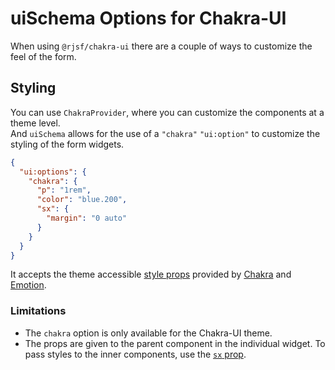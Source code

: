 # uiSchema Options for Chakra-UI

When using `@rjsf/chakra-ui` there are a couple of ways to customize the feel of the form.

## Styling

You can use `ChakraProvider`, where you can customize the components at a theme level.\
And `uiSchema` allows for the use of a `"chakra"` `"ui:option"` to customize the styling of the form widgets.

```json
{
  "ui:options": {
    "chakra": {
      "p": "1rem",
      "color": "blue.200",
      "sx": {
        "margin": "0 auto"
      }
    }
  }
}
```

It accepts the theme accessible [style props](https://chakra-ui.com/docs/features/style-props) provided by [Chakra](https://chakra-ui.com/docs/getting-started) and [Emotion](https://emotion.sh/docs/introduction).

### Limitations

- The `chakra` option is only available for the Chakra-UI theme.
- The props are given to the parent component in the individual widget. To pass styles to the inner components, use the [`sx` prop](https://chakra-ui.com/docs/features/the-sx-prop).
